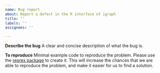 ```yaml
---
name: Bug report
about: Report a defect in the R interface of igraph
title: ''
labels: ''
assignees: ''

---
```


**Describe the bug**
A clear and concise description of what the bug is.

**To reproduce**
Minimal example code to reproduce the problem.
Please use the [reprex package](https://reprex.tidyverse.org/) to create it.
This will increase the chances that we are able to reproduce the problem, and make it easier for us to find a solution.

<!-- If you are confident that the issue is not in the R interface but in the
C core of igraph, please add it to the main [igraph repo](https://github.com/igraph/igraph)
instead.

If you are unsure, feel free to add your issue here - we will transfer it to
the main [igraph repo](https://github.com/igraph/igraph) if the root cause is
in the C core of igraph. -->
